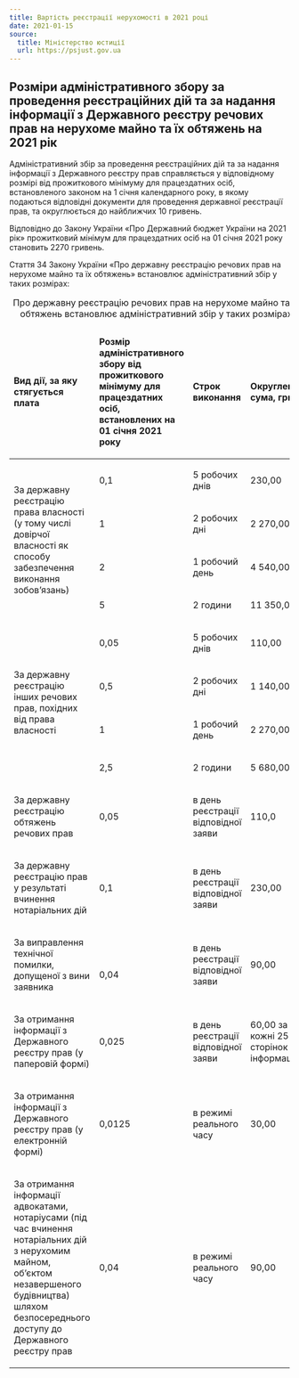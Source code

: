 ```yaml
---
title: Вартість реєстрації нерухомості в 2021 році
date: 2021-01-15
source:
  title: Міністерство юстиції
  url: https://psjust.gov.ua
---
```


## Розміри адміністративного збору за проведення реєстраційних дій та за надання інформації з Державного реєстру речових прав на нерухоме майно та їх обтяжень на 2021 рік

Адміністративний збір за проведення реєстраційних дій та за надання інформації з Державного реєстру прав справляється у відповідному розмірі від прожиткового мінімуму для працездатних осіб, встановленого законом на 1 січня календарного року, в якому подаються відповідні документи для проведення державної реєстрації прав, та округлюється до найближчих 10 гривень.

Відповідно до Закону України «Про Державний бюджет України на  2021 рік» прожитковий мінімум для працездатних осіб на 01 січня 2021 року становить  2270 гривень.

Стаття 34 Закону України «Про державну реєстрацію речових прав на нерухоме майно та їх обтяжень» встановлює адміністративний збір у таких розмірах:

<div class="table-responsive">
<table class="table table-sm table-hover table-striped">
  <caption>Про державну реєстрацію речових прав на нерухоме майно та їх обтяжень  встановлює адміністративний збір у таких розмірах</caption>
  <thead>
    <tr>
      <td>
        <p><strong>Вид дії, </strong><strong>за яку стягується плата</strong></p>
      </td>
      <td>
        <p><strong>Розмір адміністративного збору від прожиткового мінімуму для працездатних осіб, встановлених на <br>01 січня 2021 року</strong></p>
      </td>
      <td>
        <p><strong>Строк виконання</strong></p>
      </td>
      <td>
        <p><strong>Округлена сума, грн.</strong></p>
      </td>
    </tr>
  </thead>
  <tbody>
    <tr>
      <td rowspan="4">
        <p>За державну реєстрацію права власності (у тому числі довірчої власності як способу забезпечення виконання зобов’язань)</p>
      </td>
      <td>
        <p>0,1</p>
      </td>
      <td>
        <p>5 робочих днів</p>
      </td>
      <td>
        <p>230,00</p>
      </td>
    </tr>
    <tr>
      <td>
        <p>1</p>
      </td>
      <td>
        <p>2 робочих дні</p>
      </td>
      <td>
        <p>2 270,00</p>
      </td>
    </tr>
    <tr>
      <td>
        <p>2</p>
      </td>
      <td>
        <p>1 робочий день</p>
      </td>
      <td>
        <p>4 540,00</p>
      </td>
    </tr>
    <tr>
      <td>
        <p>5</p>
      </td>
      <td>
        <p>2 години</p>
      </td>
      <td>
        <p>11 350,00</p>
      </td>
    </tr>
    <tr>
      <td rowspan="4">
        <p>За державну реєстрацію інших речових прав, похідних від права власності</p>
      </td>
      <td>
        <p>0,05</p>
      </td>
      <td>
        <p>5 робочих днів</p>
      </td>
      <td>
        <p>110,00</p>
      </td>
    </tr>
    <tr>
      <td>
        <p>0,5</p>
      </td>
      <td>
        <p>2 робочих дні</p>
      </td>
      <td>
        <p>1 140,00</p>
      </td>
    </tr>
    <tr>
      <td>
        <p>1</p>
      </td>
      <td>
        <p>1 робочий день</p>
      </td>
      <td>
        <p>2 270,00</p>
      </td>
    </tr>
    <tr>
      <td>
        <p>2,5</p>
      </td>
      <td>
        <p>2 години</p>
      </td>
      <td>
        <p>5 680,00</p>
      </td>
    </tr>
    <tr>
      <td>
        <p>За державну реєстрацію обтяжень речових прав</p>
      </td>
      <td>
        <p>0,05</p>
      </td>
      <td>
        <p>в день реєстрації відповідної заяви</p>
      </td>
      <td>
        <p>110,0</p>
      </td>
    </tr>
    <tr>
      <td>
        <p>За державну реєстрацію прав у результаті вчинення нотаріальних дій</p>
      </td>
      <td>
        <p>0,1</p>
      </td>
      <td>
        <p>в день реєстрації відповідної заяви</p>
      </td>
      <td>
        <p>230,00</p>
      </td>
    </tr>
    <tr>
      <td>
        <p>За виправлення технічної помилки, допущеної з вини заявника</p>
      </td>
      <td>
        <p>&nbsp;</p>
        <p>0,04</p>
      </td>
      <td>
        <p>в день реєстрації відповідної заяви</p>
      </td>
      <td>
        <p>90,00</p>
      </td>
    </tr>
    <tr>
      <td>
        <p>За отримання інформації з Державного реєстру прав (у паперовій формі)</p>
      </td>
      <td>
        <p>0,025</p>
      </td>
      <td>
        <p>в день реєстрації відповідної заяви</p>
      </td>
      <td>
        <p>60,00 за кожні 25 сторінок інформації</p>
      </td>
    </tr>
    <tr>
      <td>
        <p>За отримання інформації з Державного реєстру прав (у електронній формі)</p>
      </td>
      <td>
        <p>0,0125</p>
      </td>
      <td>
        <p>в режимі реального часу</p>
      </td>
      <td>
        <p>30,00</p>
      </td>
    </tr>
    <tr>
      <td>
        <p>За отримання інформації адвокатами, нотаріусами (під час вчинення нотаріальних дій з нерухомим майном, об’єктом незавершеного будівництва) шляхом безпосереднього доступу до Державного реєстру прав</p>
      </td>
      <td>
        <p>0,04</p>
      </td>
      <td>
        <p>в режимі реального часу</p>
      </td>
      <td>
        <p>90,00</p>
      </td>
    </tr>
  </tbody>
</table>
</div>
